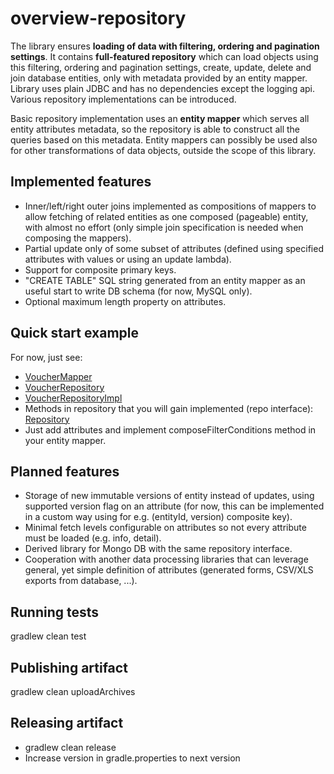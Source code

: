 # overview-repository

The library ensures **loading of data with filtering, ordering and pagination settings**.
It contains **full-featured repository** which can load objects using this filtering, ordering and pagination settings,
create, update, delete and join database entities, only with metadata provided by an entity mapper. Library uses plain JDBC and has no dependencies except the logging api.
Various repository implementations can be introduced.

Basic repository implementation uses an **entity mapper** which serves all entity attributes metadata, so the repository is able to construct all the queries
based on this metadata. Entity mappers can possibly be used also for other transformations of data objects, outside the scope of this library.  

## Implemented features
 * Inner/left/right outer joins implemented as compositions of mappers to allow fetching of related entities as one composed (pageable) entity, with almost no effort (only simple join specification is needed when composing the mappers).
 * Partial update only of some subset of attributes (defined using specified attributes with values or using an update lambda).
 * Support for composite primary keys.
 * "CREATE TABLE" SQL string generated from an entity mapper as an useful start to write DB schema (for now, MySQL only).
 * Optional maximum length property on attributes.

## Quick start example

For now, just see:
 * [VoucherMapper](blob/master/src/test/java/cz/etn/overview/repo/VoucherMapper.java)
 * [VoucherRepository](blob/master/src/test/java/cz/etn/overview/repo/VoucherRepository.java)
 * [VoucherRepositoryImpl](blob/master/src/test/java/cz/etn/overview/repo/VoucherRepositoryImpl.java)
 * Methods in repository that you will gain implemented (repo interface): [Repository](blob/master/src/main/java/cz/etn/overview/repo/Repository.java)
 * Just add attributes and implement composeFilterConditions method in your entity mapper.

## Planned features
 * Storage of new immutable versions of entity instead of updates, using supported version flag on an attribute (for now, this can be implemented in a custom way using for e.g. (entityId, version) composite key).
 * Minimal fetch levels configurable on attributes so not every attribute must be loaded (e.g. info, detail).
 * Derived library for Mongo DB with the same repository interface.
 * Cooperation with another data processing libraries that can leverage general, yet simple definition of attributes (generated forms, CSV/XLS exports from database, ...).

## Running tests

gradlew clean test

## Publishing artifact

gradlew clean uploadArchives

## Releasing artifact

* gradlew clean release
* Increase version in gradle.properties to next version
